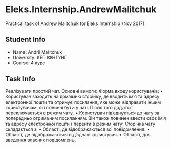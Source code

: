 # Eleks.Internship.AndrewMalitchuk
Practical task of Andrew Malitchuk for Eleks Internship (Nov 2017)
## Student Info
* Name: Andrii Malitchuk
* University: КЕП ІФНТУНГ
* Course: 4 курс
## Task Info
Реалізувати простий чат.
Основні вимоги:
Форма входу користувачів:
•	Користувач заходить на домашню сторінку, де вводить ім’я та адресу електронної пошти та отримує посилання, яке може відправити іншим користувачам, які повинні бути у чаті. Після того додаток переключається в режим чату.
•	Користувач під’єднується до чату за попередньо отриманим посиланням. Він також повинен ввести своє ім’я та адресу електронної пошти і перейти в режим чату.
Сторінка чату складається з:
•	Області, де відображаються всі повідомлення.
•	Області, де відображаються під’єднані користувач.
•	Області, для введення власних повідомлень.


